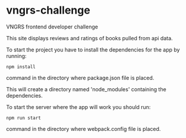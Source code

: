 # vngrs-challenge

VNGRS frontend developer challenge

This site displays reviews and ratings of books pulled from api data.

To start the project you have to install the dependencies for the app by running:
```
npm install
```
command in the directory where package.json file is placed.

This will create a directory named 'node_modules' containing the dependencies.

To start the server where the app will work you should run:
```
npm run start
```
command in the directory where webpack.config file is placed.

